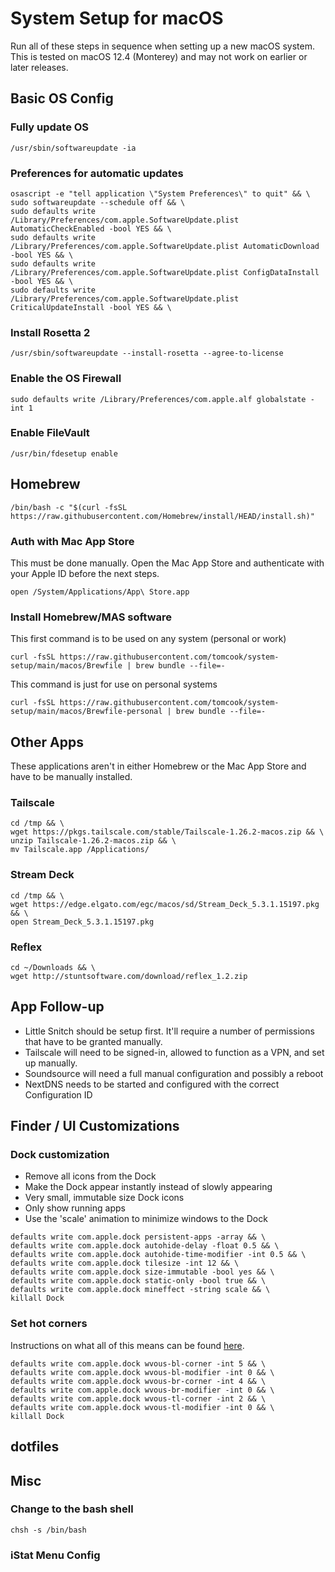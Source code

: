 # System Setup for macOS

Run all of these steps in sequence when setting up a new macOS system. This is tested on macOS 12.4 (Monterey) and may not work on earlier or later releases.

## Basic OS Config

### Fully update OS

```
/usr/sbin/softwareupdate -ia
```

### Preferences for automatic updates

```
osascript -e "tell application \"System Preferences\" to quit" && \
sudo softwareupdate --schedule off && \
sudo defaults write /Library/Preferences/com.apple.SoftwareUpdate.plist AutomaticCheckEnabled -bool YES && \
sudo defaults write /Library/Preferences/com.apple.SoftwareUpdate.plist AutomaticDownload -bool YES && \
sudo defaults write /Library/Preferences/com.apple.SoftwareUpdate.plist ConfigDataInstall -bool YES && \
sudo defaults write /Library/Preferences/com.apple.SoftwareUpdate.plist CriticalUpdateInstall -bool YES && \
```

### Install Rosetta 2

```
/usr/sbin/softwareupdate --install-rosetta --agree-to-license
```

### Enable the OS Firewall

```
sudo defaults write /Library/Preferences/com.apple.alf globalstate -int 1
```

### Enable FileVault

```
/usr/bin/fdesetup enable
```

## Homebrew

```
/bin/bash -c "$(curl -fsSL https://raw.githubusercontent.com/Homebrew/install/HEAD/install.sh)"
```

### Auth with Mac App Store

This must be done manually. Open the Mac App Store and authenticate with your Apple ID before the next steps.

```
open /System/Applications/App\ Store.app
```

### Install Homebrew/MAS software

This first command is to be used on any system (personal or work)

```
curl -fsSL https://raw.githubusercontent.com/tomcook/system-setup/main/macos/Brewfile | brew bundle --file=-
```

This command is just for use on personal systems

```
curl -fsSL https://raw.githubusercontent.com/tomcook/system-setup/main/macos/Brewfile-personal | brew bundle --file=-
```

## Other Apps

These applications aren't in either Homebrew or the Mac App Store and have to be manually installed.

### Tailscale

```
cd /tmp && \
wget https://pkgs.tailscale.com/stable/Tailscale-1.26.2-macos.zip && \
unzip Tailscale-1.26.2-macos.zip && \
mv Tailscale.app /Applications/
```

### Stream Deck

```
cd /tmp && \
wget https://edge.elgato.com/egc/macos/sd/Stream_Deck_5.3.1.15197.pkg && \
open Stream_Deck_5.3.1.15197.pkg
```

### Reflex

```
cd ~/Downloads && \
wget http://stuntsoftware.com/download/reflex_1.2.zip
```

## App Follow-up

- Little Snitch should be setup first. It'll require a number of permissions that have to be granted manually.
- Tailscale will need to be signed-in, allowed to function as a VPN, and set up manually.
- Soundsource will need a full manual configuration and possibly a reboot
- NextDNS needs to be started and configured with the correct Configuration ID

## Finder / UI Customizations

### Dock customization

- Remove all icons from the Dock
- Make the Dock appear instantly instead of slowly appearing
- Very small, immutable size Dock icons
- Only show running apps
- Use the 'scale' animation to minimize windows to the Dock

```
defaults write com.apple.dock persistent-apps -array && \
defaults write com.apple.dock autohide-delay -float 0.5 && \
defaults write com.apple.dock autohide-time-modifier -int 0.5 && \
defaults write com.apple.dock tilesize -int 12 && \
defaults write com.apple.dock size-immutable -bool yes && \
defaults write com.apple.dock static-only -bool true && \
defaults write com.apple.dock mineffect -string scale && \
killall Dock
```

### Set hot corners

Instructions on what all of this means can be found [here](https://blog.jiayu.co/2018/12/quickly-configuring-hot-corners-on-macos/).

```
defaults write com.apple.dock wvous-bl-corner -int 5 && \
defaults write com.apple.dock wvous-bl-modifier -int 0 && \
defaults write com.apple.dock wvous-br-corner -int 4 && \
defaults write com.apple.dock wvous-br-modifier -int 0 && \
defaults write com.apple.dock wvous-tl-corner -int 2 && \
defaults write com.apple.dock wvous-tl-modifier -int 0 && \
killall Dock
```

## dotfiles

## Misc

### Change to the bash shell

```
chsh -s /bin/bash
```

### iStat Menu Config